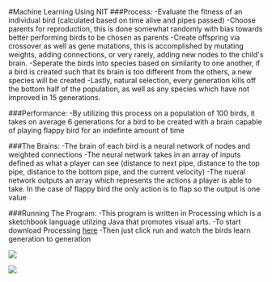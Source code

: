 #Machine Learning Using NIT
###Process:
-Evaluate the fitness of an individual bird (calculated based on time alive and pipes passed)
-Choose parents for reproduction, this is done somewhat randomly with bias towards better performing birds to be chosen as parents
-Create offspring via crossover as well as gene mutations, this is accomplished by mutating weights, adding connections, or very rarely, adding new nodes to the child's brain.
-Seperate the birds into species based on similarity to one another, if a bird is created such that its brain is too different from the others, a new species will be created
-Lastly, natural selection, every generation kills off the bottom half of the population, as well as any species which have not improved in 15 generations.

###Performance:
-By utilizing this process on a population of 100 birds, it takes on average 6 generations for a bird to be created with a brain capable of playing flappy bird for an indefinte amount of time

###The Brains:
-The brain of each bird is a neural network of nodes and weighted connections
-The neural network takes in an array of inputs defined as what a player can see (distance to next pipe, distance to the top pipe, distance to the bottom pipe, and the current velocity)
-The nueral network outputs an array which represents the actions a player is able to take. In the case of flappy bird the only action is to flap so the output is one value

###Running The Program:
-This program is written in Processing which is a sketchbook language utilzing Java that promotes visual arts. 
-To start download Processing  [here](https://processing.org/download "here")
-Then just click run and watch the birds learn generation to generation

![](https://cdn.discordapp.com/attachments/815292647715504140/907857848476786729/unknown.png)

![](https://cdn.discordapp.com/attachments/815292647715504140/907858923774705664/unknown.png)
